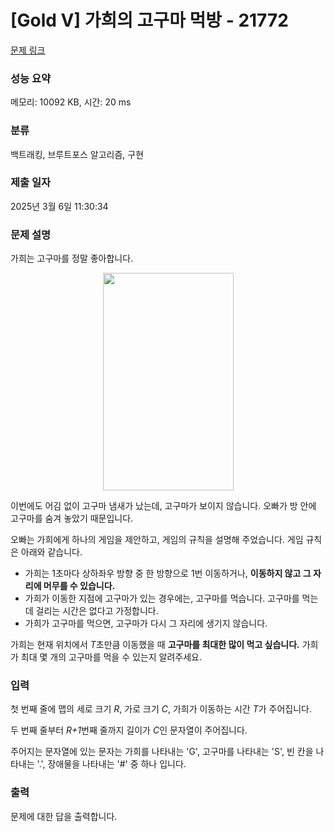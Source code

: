 # [Gold V] 가희의 고구마 먹방 - 21772 

[문제 링크](https://www.acmicpc.net/problem/21772) 

### 성능 요약

메모리: 10092 KB, 시간: 20 ms

### 분류

백트래킹, 브루트포스 알고리즘, 구현

### 제출 일자

2025년 3월 6일 11:30:34

### 문제 설명

<p>가희는 고구마를 정말 좋아합니다.</p>

<p style="text-align: center;"><img alt="" src="https://imgur.com/F3lqKOu"><img alt="" src="https://i.imgur.com/F3lqKOu.png" style="width: 209px; height: 348px;"></p>

<p>이번에도 어김 없이 고구마 냄새가 났는데, 고구마가 보이지 않습니다. 오빠가 방 안에 고구마를 숨겨 놓았기 때문입니다.</p>

<p>오빠는 가희에게 하나의 게임을 제안하고, 게임의 규칙을 설명해 주었습니다. 게임 규칙은 아래와 같습니다.</p>

<ul>
	<li>가희는 1초마다 상하좌우 방향 중 한 방향으로 1번 이동하거나, <strong>이동하지 않고 그 자리에 머무를 수 있습니다.</strong></li>
	<li>가희가 이동한 지점에 고구마가 있는 경우에는, 고구마를 먹습니다. 고구마를 먹는 데 걸리는 시간은 없다고 가정합니다.</li>
	<li>가희가 고구마를 먹으면, 고구마가 다시 그 자리에 생기지 않습니다.</li>
</ul>

<p>가희는 현재 위치에서 <em>T</em>초만큼 이동했을 때 <strong>고구마를 최대한 많이 먹고 싶습니다.</strong> 가희가 최대 몇 개의 고구마를 먹을 수 있는지 알려주세요.</p>

### 입력 

 <p>첫 번째 줄에 맵의 세로 크기 <em>R</em>, 가로 크기 <em>C</em>, 가희가 이동하는 시간 <em>T</em>가 주어집니다.</p>

<p>두 번째 줄부터 <em>R+1</em>번째 줄까지 길이가 <em>C</em>인 문자열이 주어집니다.</p>

<p>주어지는 문자열에 있는 문자는 가희를 나타내는 'G', 고구마를 나타내는 'S', 빈 칸을 나타내는 '.', 장애물을 나타내는 '#' 중 하나 입니다.</p>

### 출력 

 <p>문제에 대한 답을 출력합니다.</p>

